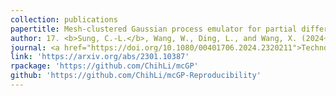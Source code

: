 ```yaml
---
collection: publications
papertitle: Mesh-clustered Gaussian process emulator for partial differential equation boundary value problems
author: 17. <b>Sung, C.-L.</b>, Wang, W., Ding, L., and Wang, X. (2024+)
journal: <a href="https://doi.org/10.1080/00401706.2024.2320211">Technometrics</a>, accepted.
link: 'https://arxiv.org/abs/2301.10387'
rpackage: 'https://github.com/ChihLi/mcGP'
github: 'https://github.com/ChihLi/mcGP-Reproducibility'
---
```

